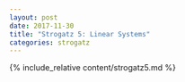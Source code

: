 ```yaml
---
layout: post
date: 2017-11-30
title: "Strogatz 5: Linear Systems"
categories: strogatz
---
```


{% include_relative content/strogatz5.md %}

